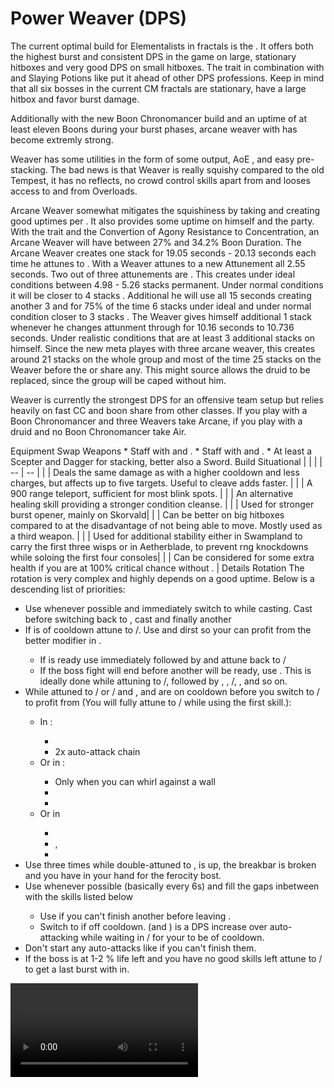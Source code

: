 # Power Weaver (DPS)

The current optimal build for Elementalists in fractals is the <Specialization name="weaver"/>. It offers both the highest burst and consistent DPS in the game on large, stationary hitboxes and very good DPS on small hitboxes. The trait <Trait id="1502"/> in combination with <Item id="24868"/> and Slaying Potions like <Item id="50082"/> put it ahead of other DPS professions. Keep in mind that all six bosses in the current CM fractals are stationary, have a large hitbox and favor burst damage.

Additionally with the new Boon Chronomancer build and an uptime of at least eleven Boons during your burst phases, arcane weaver with <Trait id="1511"/> has become extremly strong.

Weaver has some utilities in the form of some <Condition name="vulnerability"/> output, AoE <Condition name="blind"/>, <Skill id="5536"/> and easy <Boon name="might"/> pre-stacking. The bad news is that Weaver is really squishy compared to the old Tempest, it has no reflects, no crowd control skills apart from <Skill id="5733"/> and looses access to <Boon name="stability"/> and <Boon name="protection"/> from Overloads.

Arcane Weaver somewhat mitigates the squishiness by taking <Trait id="257"/> and creating good <Boon name="protection"/> uptimes per <Trait id="264"/>. It also provides some <Boon name="might"/> uptime on himself and the party. With the trait <Trait id="2004"/> and the Convertion of Agony Resistance to Concentration, an Arcane Weaver will have between 27% and 34.2% Boon Duration. The <Trait id="264"/> Arcane Weaver creates one stack <Boon name="might"/> for 19.05 seconds - 20.13 seconds each time he attunes to <Skill id="5492"/>. With <Boon name="alacrity"/> a Weaver attunes to a new Attunement all 2.55 seconds. Two out of three attunements are <Skill id="5492"/>. This creates under ideal conditions between 4.98 - 5.26 stacks <Boon name="might"/> permanent. Under normal conditions it will be closer to 4 stacks <Boon name="might"/>. Additional he will use <Skill id="5528"/> all 15 seconds creating another 3 and for 75% of the time 6 stacks  <Boon name="might"/> under ideal and under normal condition closer to 3 stacks <Boon name="might"/>. The Weaver gives himself additional 1 stack <Boon name="might"/> whenever he changes attunment through <Trait id="268"/> for 10.16 seconds to 10.736 seconds. Under realistic conditions that are at least 3 additional stacks <Boon name="might"/> on himself. Since the new meta playes with three arcane weaver, this creates around 21 stacks <Boon name="might"/> on the whole group and most of the time 25 stacks <Boon name="might"/> on the Weaver before the <Specialization name="spellbreaker"/> or <Specialization name="chronomancer"/> share any. This might source allows the druid to be replaced, since the group will be <Boon name="might"/> caped without him.

Weaver is currently the strongest DPS for an offensive team setup but relies heavily on fast CC and boon share from other classes. If you play with a Boon Chronomancer and three Weavers take Arcane, if you play with a druid and no Boon Chronomancer take Air.

<Divider>
Equipment
</Divider>

<Grid>
<Column>
<Armor helmId="48081" helmRuneId="24836" helmRuneCount="6" helmAffix="Berserker" helmRune="Scholar" shouldersId="48083" shouldersRuneId="24836" shouldersRuneCount="6" shouldersAffix="Berserker" shouldersRune="Scholar" coatId="48079" coatRuneId="24836" coatRuneCount="6" coatAffix="Berserker" coatRune="Scholar" glovesId="48080" glovesRuneId="24836" glovesRuneCount="6" glovesAffix="Berserker" glovesRune="Scholar" leggingsId="48082" leggingsRuneId="24836" leggingsRuneCount="6" leggingsAffix="Berserker" leggingsRune="Scholar" bootsId="48078" bootsRuneId="24836" bootsRuneCount="6" bootsAffix="Berserker" bootsRune="Scholar"/>
</Column>

<Column>
<Weapons weapon1MainId="46773" weapon1MainSigil1Id="24615" weapon1MainSigil2Id="24868" weapon1MainType="Staff" weapon1MainAffix="Berserker" weapon1MainSigil1="Force" weapon1MainSigil2="Impact"/>

<Card>
<CardHeader>
Swap Weapons
</CardHeader>
<CardContent>
* Staff with <Item id="36053"/> and <Item id="36054"/>.
*  Staff with <Item id="24658"/> and <Item id="24868"/>.
* At least a Scepter and Dagger for <Boon name="might"/> stacking, better also a Sword.
</CardContent>
</Card>
</Column>

<Column>
<Trinkets backItemId="49384" backItemStatId="584" backItemAffix="Berserker" accessory1Id="39233" accessory1Affix="Berserker" accessory2Id="39232" accessory2Affix="Berserker" amuletId="39273" amuletAffix="Berserker" ring1Id="75669" ring1Affix="Berserker" ring2Id="76024" ring2Affix="Berserker"/>

<Consumables foodId="41569" utilityId="77569" infusionId="37131"/>
</Column>
</Grid>

<Divider>
Build
</Divider>

<Grid>
<Column width="9">
<Traits traits1Id="31" traits1="Fire" traits1Selected="296,325,1510" traits2Id="37" traits2="Arcane" traits2Selected="253,2572,1511" traits3Id="56" traits3="Weaver" traits3Selected="2177,2061,2131"/>

<Skills weapon1Skill1="" weapon1Skill2="" weapon1Skill3="" weapon1Skill4="" weapon1Skill5="" utilitySkill1="5569" utilitySkill2="5624" utilitySkill3="5734" utilitySkill4="5539" utilitySkill5="5516"/>
</Column>

<Column>


<Card>
<CardHeader>
Situational
</CardHeader>
<CardContent>
| | |
| -- | -- |
| <Skill id="5638" size="big" text="false"/> | Deals the same damage as <Skill id="5539"/> with a higher cooldown and less charges, but affects up to five targets. Useful to cleave adds faster. |
| <Skill id="5536" size="big" text="false"/> | A 900 range teleport, sufficient for most blink spots. |
| <Skill id="5507" size="big" text="false"/> | An alternative healing skill providing a stronger condition cleanse. |
| <Skill id="43638" size="big" text="false"/> | Used for stronger burst opener, mainly on Skorvald|
| <Skill id="5567" size="big" text="false"/> | Can be better on big hitboxes compared to <Skill id="5624"/> at the disadvantage of not being able to move. Mostly used as a third weapon. |
| <Skill id="5639" size="big" text="false"/> | Used for additional stability either in Swampland to carry the first three wisps or in Aetherblade, to prevent rng knockdowns while soloing the first four consoles|
| <Trait id="2115" size="big" text="false"/> | Can be considered for some extra health if you are at 100% critical chance without <Trait id="2177"/>. |
</CardContent>
</Card>
</Column>
</Grid>

<Divider>
Details
</Divider>

<Grid>
<Column width="9">
<Card>
<CardHeader>
Rotation
</CardHeader>
<CardContent>
The rotation is very complex and highly depends on a good <Boon name="alacrity"/> uptime. Below is a descending list of priorities:

* Use <Skill id="5501"/> whenever possible and immediately switch to <Skill id="5495"/> while casting. Cast <Skill id="5528"/> before switching back to <Skill id="5492"/>, cast <Skill id="43762"/> and finally another <Skill id="5548"/>
* If <Skill id="5737"/> is of cooldown attune to <Skill id="5494"/>/<Skill id="5492"/>. Use <Skill id="5552"/> and <Skill id="41125"/> dirst so your <Skill id="5737"/> can profit from the better modifier in <Skill id="5492"/>.
    * If <Skill id="5501"/> is ready use <Skill id="5737"/> 	immediately followed by <Skill id="5501"/> and attune back to <Skill id="5492"/>/<Skill id="5494"/> 
    * If the boss fight will end before another <Skill id="5737"/> will be ready, use <Skill id="5736"/>. This is ideally done while attuning to <Skill id="5495"/>/<Skill id="5492"/>, followed by <Skill id="5528"/>, <Skill id="5501"/>, <Skill id="5492"/>/<Skill id="5495"/>, <Skill id="5548"/>, <Skill id="43762"/> and so on.
* While attuned to <Skill id="5492"/>/<Skill id="5495"/> or  <Skill id="5492"/>/<Skill id="5494"/> and <Skill id="5548"/>, <Skill id="41125"/> and <Skill id="43762"/> are on cooldown before you switch to <Skill id="5492"/>/<Skill id="5492"/> to profit from <Trait id="2131"/>(You will fully attune to <Skill id="5492"/>/<Skill id="5492"/> while using the first skill.): 
    * In <Skill id="5624"/>:
        * <Skill id="5725"/>
        * 2x auto-attack chain
    * Or in <Skill id="5516"/>:
        * Only when you can whirl against a wall <Skill id="5697"/> 
        * <Skill id="5517"/>
        * <Skill id="5531"/> 
    * Or in <Skill id="5567"/>
        * <Skill id="5568"/>
        * <Skill id="5723"/>, 
        * <Skill id="5720"/>
* Use <Skill id="5539"/> three times while double-attuned to <Skill id="5492"/>, <Trait id="2131"/> is up, the breakbar is broken and you have <Skill id="5624"/> in your hand for the ferocity bost. 
* Use <Skill id="5548"/> whenever possible (basically every 6s) and fill the gaps inbetween with the skills listed below
    * Use <Skill id="5679"/> if you can't finish another <Skill id="5491"/> before leaving <Skill id="5492"/>.
    * Switch to <Skill id="5494"/> if off cooldown. <Skill id="41125"/> (and <Skill id="5552"/>) is a DPS increase over auto-attacking while waiting in <Skill id="5492"/>/<Skill id="5492"/> for your <Skill id="5501"/> to be of cooldown.
* Don't start any auto-attacks like <Skill id="5491"/> if you can't finish them. 
* If the boss is at 1-2 % life left and you have no good skills left attune to <Skill id="5494"/>/<Skill id="5492"/> to get a last burst with <Skill id="41125"/> in.
</CardContent>
</Card>
</Column>

<Column>
<Video videoId="-iciB8li69lc" videoTitle="[SC] Arcane Weaver Huge Hitbox 46.402"/>

<Card>
<CardHeader>
CC skills
</CardHeader>
<CardContent>
| | |
| -- | -- |
| <Skill id="5733"/> | 232 damage |
| <Skill id="5721"/> | 300 damage |
</CardContent>
</Card>
<Card>
<CardHeader>
Opener
</CardHeader>
<CardContent>
| | |
| -- | -- |
|pre casting| Start in <Skill id="5495"/>/<Skill id="5492"/> with pre casting <Skill id="5528"/>,wait 2-3 secs and cast <Skill id="5548"/> and <Skill id="43762"/> a moment before eruption triggers. Attune to <Skill id="5494"/>/<Skill id="5492"/> and continue the rotation bellow.  |
|fast| Start in <Skill id="5494"/>/<Skill id="5492"/>  with <Skill id="5737"/>,<Skill id="5501"/>,<Skill id="5492"/>/<Skill id="5494"/>,<Skill id="5548"/>, <Skill id="41125"/>,<Skill id="5624"/>, <Skill id="5725"/>, <Skill id="5492"/>/<Skill id="5492"/>, <Skill id="5539"/>x3,2x <Skill id="5726"/> chain, <Skill id="5548"/>, <Skill id="5679"/>, <Skill id="5495"/>/<Skill id="5492"/>, <Skill id="5528"/>, <Skill id="5516"/>, <Skill id="5517"/>, <Skill id="5531"/>, <Skill id="5492"/>/<Skill id="5495"/>, <Skill id="5548"/>, <Skill id="43762"/>, <Skill id="5492"/>/<Skill id="5492"/>. From there the normal priority list.|
|situational|Start in <Skill id="5492"/>/<Skill id="5495"/> with <Skill id="5548"/> and <Skill id="43762"/>. Attune to <Skill id="5494"/>/<Skill id="5492"/> and continue the rotation above. This start allows you to negate the first fear at Arkk cm since you can cast <Skill id="5737"/> behind you without losing time or dps.|
</CardContent>
</Card>

</Column>
</Grid>
